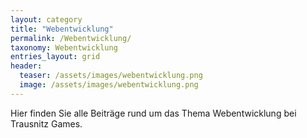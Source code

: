 ```yaml
---
layout: category
title: "Webentwicklung"
permalink: /Webentwicklung/
taxonomy: Webentwicklung
entries_layout: grid
header:
  teaser: /assets/images/webentwicklung.png
  image: /assets/images/webentwicklung.png
---
```


Hier finden Sie alle Beiträge rund um das Thema Webentwicklung bei Trausnitz Games.